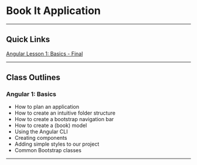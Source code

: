 # Book It Application

---

## Quick Links

[Angular Lesson 1: Basics - Final](https://github.com/WilderDev/Book-It-Application--Codefi-Bootcamp/tree/Angular-1---basics---Final)

---

## Class Outlines

### Angular 1: Basics

- How to plan an application
- How to create an intuitive folder structure
- How to create a bootstrap navigation bar
- How to create a (book) model
- Using the Angular CLI
- Creating components
- Adding simple styles to our project
- Common Bootstrap classes

---

